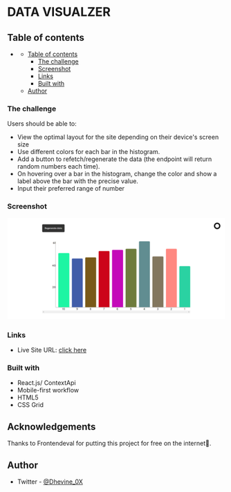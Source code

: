 # DATA VISUALZER
## Table of contents

- [](#)
  - [Table of contents](#table-of-contents)
    - [The challenge](#the-challenge)
    - [Screenshot](#screenshot)
    - [Links](#links)
    - [Built with](#built-with)
  - [Author](#author)

### The challenge

Users should be able to:

- View the optimal layout for the site depending on their device's screen size
- Use different colors for each bar in the histogram.
- Add a button to refetch/regenerate the data (the endpoint will return random numbers each time).
- On hovering over a bar in the histogram, change the color and show a label above the bar with the precise value.
- Input their preferred range of number


### Screenshot
  ![histogram]('./../public/Data%20Visualizer.png)
### Links

- Live Site URL: [click here](https://daalu-data-visualizer.netlify.app/)

### Built with

- React.js/ ContextApi
- Mobile-first workflow
- HTML5 
- CSS Grid


## Acknowledgements
  Thanks to Frontendeval for putting this project for free on the internet🙏. 
## Author

- Twitter - [@Dhevine_0X](https://www.twitter.com/Dhevine_0X)
